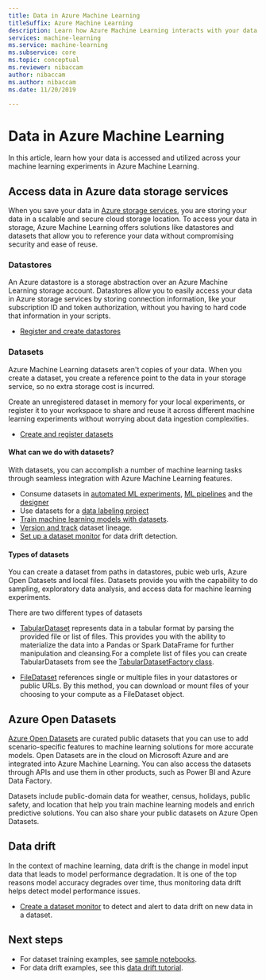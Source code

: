 ```yaml
---
title: Data in Azure Machine Learning
titleSuffix: Azure Machine Learning
description: Learn how Azure Machine Learning interacts with your data and how it's utilized across your machine learning experiments.
services: machine-learning
ms.service: machine-learning
ms.subservice: core
ms.topic: conceptual
ms.reviewer: nibaccam
author: nibaccam
ms.author: nibaccam
ms.date: 11/20/2019

---
```


# Data in Azure Machine Learning

In this article, learn how your data is accessed and utilized across your machine learning experiments in Azure Machine Learning. 



## Access data in Azure data storage services

When you save your data in [Azure storage services](https://docs.microsoft.com/azure/storage/common/storage-introduction), you are storing your data in a scalable and secure cloud storage location. To access your data in storage, Azure Machine Learning offers solutions like datastores and datasets that allow you to reference your data without compromising security and ease of reuse.

### Datastores

An Azure datastore is a storage abstraction over an Azure Machine Learning storage account. Datastores allow you to easily access your data in Azure storage services by storing connection information, like your subscription ID and token authorization, without you having to hard code that information in your scripts. 

+ [Register and create datastores](how-to-access-data.md)

### Datasets

Azure Machine Learning datasets aren't copies of your data. When you create a dataset, you create a reference point to the data in your storage service, so no extra storage cost is incurred.

Create an unregistered dataset in memory for your local experiments, or register it to your workspace to share and reuse it across different machine learning experiments without worrying about data ingestion complexities. 

+ [Create and register datasets](how-to-create-register-datasets.md)

#### What can we do with datasets?

With datasets, you can accomplish a number of machine learning tasks through seamless integration with Azure Machine Learning features. 

+ Consume datasets in [automated ML experiments](how-to-create-portal-experiments.md), [ML pipelines](how-to-create-your-first-pipeline.md) and the [designer](tutorial-designer-automobile-price-train-score.md#import-data)
+ Use datasets for a [data labeling project](how-to-create-labeling-projects.md)
+ [Train machine learning models with datasets](how-to-train-with-datasets.md).
+ [Version and track](how-to-track-version-datasets.md) dataset lineage.
+ [Set up a dataset monitor](#drift) for data drift detection.

#### Types of datasets

You can create a dataset from paths in datastores, pubic web urls, Azure Open Datasets and local files. Datasets provide you with the capability to do sampling, exploratory data analysis, and access data for machine learning experiments.  

There are two different types of datasets

* [TabularDataset](https://docs.microsoft.com/python/api/azureml-core/azureml.data.tabulardataset?view=azure-ml-py) represents data in a tabular format by parsing the provided file or list of files. This provides you with the ability to materialize the data into a Pandas or Spark DataFrame for further manipulation and cleansing.For a complete list of files you can create TabularDatasets from see the [TabularDatasetFactory class](https://aka.ms/tabulardataset-api-reference).

* [FileDataset](https://docs.microsoft.com/python/api/azureml-core/azureml.data.file_dataset.filedataset?view=azure-ml-py) references single or multiple files in your datastores or public URLs. By this method, you can download or mount files of your choosing to your compute as a FileDataset object.

## Azure Open Datasets

[Azure Open Datasets](https://docs.microsoft.com/azure/open-datasets/overview-what-are-open-datasets) are curated public datasets that you can use to add scenario-specific features to machine learning solutions for more accurate models. Open Datasets are in the cloud on Microsoft Azure and are integrated into Azure Machine Learning. You can also access the datasets through APIs and use them in other products, such as Power BI and Azure Data Factory.

Datasets include public-domain data for weather, census, holidays, public safety, and location that help you train machine learning models and enrich predictive solutions. You can also share your public datasets on Azure Open Datasets.

<a name="drift"></a>

## Data drift

In the context of machine learning, data drift is the change in model input data that leads to model performance degradation. It is one of the top reasons model accuracy degrades over time, thus monitoring data drift helps detect model performance issues.

+ [Create a dataset monitor](how-to-monitor-datasets.md) to detect and alert to data drift on new data in a dataset.

## Next steps 

* For dataset training examples, see [sample notebooks](https://aka.ms/dataset-tutorial).
* For data drift examples, see this [data drift tutorial](https://aka.ms/datadrift-notebook).